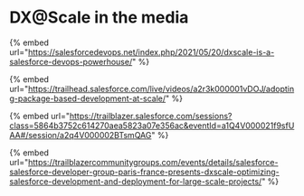 # DX@Scale in the media

{% embed url="https://salesforcedevops.net/index.php/2021/05/20/dxscale-is-a-salesforce-devops-powerhouse/" %}

{% embed url="https://trailhead.salesforce.com/live/videos/a2r3k000001vDOJ/adopting-package-based-development-at-scale/" %}

{% embed url="https://trailblazer.salesforce.com/sessions?class=5864b3752c614270aea5823a07e356ac&eventId=a1Q4V000021f9sfUAA#/session/a2q4V000002BTsmQAG" %}

{% embed url="https://trailblazercommunitygroups.com/events/details/salesforce-salesforce-developer-group-paris-france-presents-dxscale-optimizing-salesforce-development-and-deployment-for-large-scale-projects/" %}
